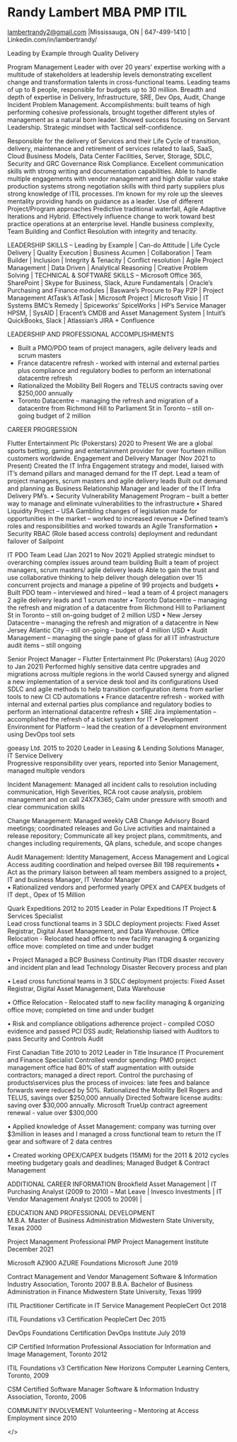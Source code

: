 # Randy Lambert MBA PMP ITIL

lambertrandy2@gmail.com |Mississauga, ON | 647-499-1410 | Linkedin.com/in/lambertrandy/

Leading by Example through Quality Delivery

Program Management Leader with over 20 years’ expertise working with a multitude of stakeholders at leadership levels demonstrating excellent change and transformation talents in cross-functional teams.
Leading teams of up to 8 people, responsible for budgets up to 30 million.
Breadth and depth of expertise in Delivery, Infrastructure, SRE, Dev Ops, Audit, Change Incident Problem Management.
Accomplishments: built teams of high performing cohesive professionals, brought together different styles of management as a natural born leader. Showed success focusing on Servant Leadership. Strategic mindset with Tactical self-confidence.

Responsible for the delivery of Services and their Life Cycle of transition, delivery, maintenance and retirement of services related to IaaS, SaaS, Cloud Business Models, Data Center Facilities, Server, Storage, SDLC, Security and GRC Governance Risk Compliance.
Excellent communication skills with strong writing and documentation capabilities. Able to handle multiple engagements with vendor management and high dollar value stake production systems strong negotiation skills with third party suppliers plus strong knowledge of ITIL processes.
I’m known for my role up the sleeves mentality providing hands on guidance as a leader. Use of different Project/Program approaches Predictive traditional waterfall, Agile Adaptive Iterations and Hybrid. Effectively influence change to work toward best practice operations at an enterprise level. Handle business complexity, Team Building and Conflict Resolution with integrity and tenacity.

LEADERSHIP SKILLS – Leading by Example | Can-do Attitude | Life Cycle Delivery | Quality Execution | Business Acumen | Collaboration | Team Builder | Inclusion | Integrity & Tenacity | Conflict resolution | Agile Project Management | Data Driven | Analytical Reasoning | Creative Problem Solving | 
TECHNICAL & SOFTWARE SKILLS – Microsoft Office 365, SharePoint | Skype for Business, Slack, Azure Fundamentals | Oracle’s Purchasing and Finance modules | Basware’s Procure to Pay P2P | Project Management AtTask’s AtTask | Microsoft Project | Microsoft Visio | IT Systems BMC’s Remedy | Spiceworks’ SpiceWorks | HP’s Service Manager HPSM, | SysAID | Eracent’s CMDB and Asset Management System | Intuit’s QuickBooks, Slack | Atlassian’s JIRA + Confluence


LEADERSHIP AND PROFESSIONAL ACCOMPLISHMENTS
-	Built a PMO/PDO team of project managers, agile delivery leads and scrum masters
-	France datacentre refresh - worked with internal and external parties plus compliance and regulatory bodies to perform an international datacentre refresh
-	Rationalized the Mobility Bell Rogers and TELUS contracts saving over $250,000 annually
-	Toronto Datacentre – managing the refresh and migration of a datacentre from Richmond Hill to Parliament St in Toronto – still on-going budget of 2 million


CAREER PROGRESSION

Flutter Entertainment Plc (Pokerstars)							2020 to Present
We are a global sports betting, gaming and entertainment provider for over fourteen million customers worldwide. 
Engagement and Delivery Manager (Nov 2021 to Present)
Created the IT Infra Engagement strategy and model, liaised with IT’s demand pillars and managed demand for the IT dept.
Lead a team of project managers, scrum masters and agile delivery leads
Built out demand and planning as Business Relationship Manager and leader of the IT Infra Delivery PM’s.
•	Security Vulnerability Management Program – built a better way to manage and eliminate vulnerabilities to the infrastructure
•	Shared Liquidity Project – USA Gambling changes of legislation made for opportunities in the market – worked to increased revenue
•	Defined team’s roles and responsibilities and worked towards an Agile Transformation
•	Security RBAC (Role based access controls) deployment and redundant failover of Sailpoint

IT PDO Team Lead (Jan 2021 to Nov 2021)
Applied strategic mindset to overarching complex issues around team building
Built a team of project managers, scrum masters/ agile delivery leads
Able to gain the trust and use collaborative thinking to help deliver though delegation over 15 concurrent projects and manage a pipeline of 99 projects and budgets
•	Built PDO team – interviewed and hired – lead a team of 4 project managers 2 agile delivery leads and 1 scrum master
•	Toronto Datacentre – managing the refresh and migration of a datacentre from Richmond Hill to Parliament St in Toronto – still on-going budget of 2 million USD
•	New Jersey Datacentre – managing the refresh and migration of a datacentre in New Jersey Atlantic City – still on-going – budget of 4 million USD
•	Audit Management – managing the single pane of glass for all IT infrastructure audit items – still ongoing

Senior Project Manager – Flutter Entertainment Plc (Pokerstars) (Aug 2020 to Jan 2021)
Performed highly sensitive data centre upgrades and migrations across multiple regions in the world
Caused synergy and aligned a new implementation of a service desk tool and its configurations
Used SDLC and agile methods to help transition configuration items from earlier tools to new CI CD automations
•	France datacentre refresh - worked with internal and external parties plus compliance and regulatory bodies to perform an international datacentre refresh
•	SRE Jira implementation – accomplished the refresh of a ticket system for IT
•	Development Environment for Platform – lead the creation of a development environment using DevOps tool sets
 
goeasy Ltd. 												2015 to 2020
Leader in Leasing & Lending Solutions
Manager, IT Service Delivery 	
Progressive responsibility over years, reported into Senior Management, managed multiple vendors

Incident Management: Managed all incident calls to resolution including communication, High Severities, RCA root cause analysis, problem management and on call 24X7X365; Calm under pressure with smooth and clear communication skills

Change Management: Managed weekly CAB Change Advisory Board meetings; coordinated releases and Go Live activities and maintained a release repository; Communicate all key project plans, commitments, and changes including requirements, QA plans, schedule, and scope changes

Audit Management: Identity Management, Access Management and Logical Access auditing coordination and helped oversee Bill 198 requirements
•	Act as the primary liaison between all team members assigned to a project, IT and business
Manager, IT Vendor Manager 	
•	Rationalized vendors and performed yearly OPEX and CAPEX budgets of IT dept., Opex of 15 Million

Quark Expeditions 											2012 to 2015
Leader in Polar Expeditions
IT Project & Services Specialist 	
Lead cross functional teams in 3 SDLC deployment projects: Fixed Asset Registrar, Digital Asset Management, and Data Warehouse. Office Relocation - Relocated head office to new facility managing & organizing office move: completed on time and under budget

•	Project Managed a BCP Business Continuity Plan ITDR disaster recovery and incident plan and lead Technology Disaster Recovery process and plan

•	Lead cross functional teams in 3 SDLC deployment projects: Fixed Asset Registrar, Digital Asset Management, Data Warehouse

•	Office Relocation - Relocated staff to new facility managing & organizing office move; completed on time and under budget

•	Risk and compliance obligations adherence project - compiled COSO evidence and passed PCI DSS audit; Relationship liaised with Auditors to pass Security and Controls Audit

First Canadian Title										2010 to 2012
Leader in Title Insurance
IT Procurement and Finance Specialist
Controlled vendor spending: PMO project management office had 80% of staff augmentation with outside contractors; managed a direct report. Control the purchasing of products\services plus the process of invoices: late fees and balance forwards were reduced by 50%. Rationalized the Mobility Bell Rogers and TELUS, savings over $250,000 annually
Directed Software license audits: saving over $30,000 annually. Microsoft TrueUp contract agreement renewal - value over $300,000

•	Applied knowledge of Asset Management: company was turning over $3million in leases and I managed a cross functional team to return the IT gear and software of 2 data centres

•	Created working OPEX/CAPEX budgets (15MM) for the 2011 & 2012 cycles meeting budgetary goals and deadlines; Managed Budget & Contract Management

ADDITIONAL CAREER INFORMATION
Brookfield Asset Management | IT Purchasing Analyst (2009 to 2010) – Mat Leave | 
Invesco Investments | IT Vendor Management Analyst (2005 to 2009) |


EDUCATION AND PROFESSIONAL DEVELOPMENT   
M.B.A. Master of Business Administration 
Midwestern State University, Texas 2000

Project Management Professional PMP
Project Management Institute
December 2021

Microsoft AZ900 AZURE Foundations
Microsoft
June 2019

Contract Management and Vendor Management 
Software & Information Industry Association, Toronto 2007
B.B.A. Bachelor of Business Administration in Finance
Midwestern State University, Texas 1999

ITIL Practitioner Certificate in 
IT Service Management
PeopleCert
Oct 2018

ITIL Foundations v3 Certification
PeopleCert
Dec 2015

DevOps Foundations Certification
DevOps Institute 
July 2019

CIP Certified Information Professional
Association for Information and Image Management, Toronto 2012

ITIL Foundations v3 Certification 
New Horizons Computer Learning Centers, Toronto, 2009

CSM Certified Software Manager
Software & Information Industry Association, Toronto, 2006 

COMMUNITY INVOLVEMENT 
Volunteering – Mentoring at Access Employment since 2010

</>
